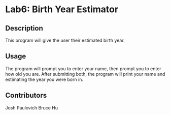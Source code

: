 # Lab6: Birth Year Estimator

## Description
This program will give the user their estimated birth year.

## Usage
The program will prompt you to enter your name, then prompt you to enter how old you are. After submitting both, the program will print your name and estimating the year you were born in.

## Contributors
Josh Paulovich
Bruce Hu
